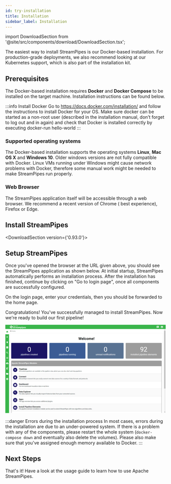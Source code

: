 ```yaml
---
id: try-installation
title: Installation
sidebar_label: Installation
---
```


import DownloadSection from '@site/src/components/download/DownloadSection.tsx';

The easiest way to install StreamPipes is our Docker-based installation. For production-grade deployments, we also
recommend looking at our Kubernetes support, which is also part of the installation kit.

## Prerequisites

The Docker-based installation requires **Docker** and **Docker Compose** to be installed on the target machine.
Installation instructions can be found below.

:::info Install Docker
Go to https://docs.docker.com/installation/ and follow the instructions to install Docker for your OS. Make sure
docker can be started as a non-root user (described in the installation manual, don’t forget to log out and in
again) and check that Docker is installed correctly by executing docker-run hello-world
:::

### Supported operating systems

The Docker-based installation supports the operating systems **Linux**, **Mac OS X** and **Windows 10**. Older windows
versions are not fully compatible with Docker. Linux VMs running under Windows might cause network problems with Docker,
therefore some manual work might be needed to make StreamPipes run properly.

### Web Browser

The StreamPipes application itself will be accessible through a web browser. We recommend a recent version of Chrome (
best experience), Firefox or Edge.

## Install StreamPipes

<DownloadSection version={'0.93.0'}></DownloadSection>

## Setup StreamPipes

Once you've opened the browser at the URL given above, you should see the StreamPipes application as shown below. At
initial startup, StreamPipes automatically performs an installation process.
After the installation has finished, continue by clicking on "Go to login
page", once all components are successfully configured.

On the login page, enter your credentials, then you should be forwarded to the home page.

Congratulations! You've successfully managed to install StreamPipes. Now we're ready to build our first pipeline!

<div class="my-carousel docs-carousel">
    <img src="/img/01_try-installation/04_home.png" alt="Home page"/>
</div>

:::danger Errors during the installation process
In most cases, errors during the installation are due to an under-powered system.
If there is a problem with any of the components, please restart the whole system (`docker-compose
down` and eventually also delete the volumes).
Please also make sure that you've assigned enough memory available to Docker.
:::

## Next Steps

That's it! Have a look at the usage guide to learn how to use Apache StreamPipes.
